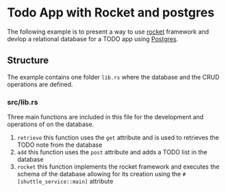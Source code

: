 # Todo App with Rocket and postgres
The following example is to present a way to use [rocket](https://rocket.rs/v0.4/guide/introduction/) framework and devlop a relational database for a TODO app using [Postgres](https://www.postgresql.org/docs/).

## Structure 
The example contains one folder `lib.rs` where the database and the CRUD operations are defined. 

### src/lib.rs
Three main functions are included in this file for the development and operations of on the database.
1. `retrieve` this function uses the `get` attribute and is used to retrieves the TODO note from the database
2. `add` this function uses the `post` attribute and adds a TODO list in the database
3. `rocket` this function implements the rocket framework and executes the schema of the database allowing for its creation using the `#[shuttle_service::main]` attribute 

